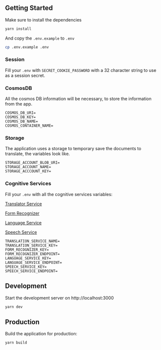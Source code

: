 ## Getting Started

Make sure to install the dependencies

```bash
yarn install
```

And copy the `.env.example` to `.env`

```bash
cp .env.example .env
```

### Session

Fill your `.env` with `SECRET_COOKIE_PASSWORD` with a 32 character string to use as a session secret.

### CosmosDB

All the cosmos DB information will be necessary, to store the information from the app.

```
COSMOS_DB_URI=
COSMOS_DB_KEY=
COSMOS_DB_NAME=
COSMOS_CONTAINER_NAME=
```

### Storage

The application uses a storage to temporary save the documents to translate, the variables look like.

```
STORAGE_ACCOUNT_BLOB_URI=
STORAGE_ACCOUNT_NAME=
STORAGE_ACCCOUNT_KEY=
```

### Cognitive Services

Fill your `.env` with all the cognitive services variables:

[Translator Service](https://docs.microsoft.com/en-us/azure/cognitive-services/translator/)

[Form Recognizer](https://azure.microsoft.com/en-us/services/form-recognizer/)

[Language Service](https://azure.microsoft.com/en-us/services/cognitive-services/language-service/)

[Speech Service](https://docs.microsoft.com/en-us/azure/cognitive-services/speech-service/overview)

```
TRANSLATION_SERVICE_NAME=
TRANSLATION_SERVICE_KEY=
FORM_RECOGNIZER_KEY=
FORM_RECOGNIZER_ENDPOINT=
LANGUAGE_SERVICE_KEY=
LANGUAGE_SERVICE_ENDPOINT=
SPEECH_SERVICE_KEY=
SPEECH_SERVICE_ENDPOINT=
```

## Development

Start the development server on http://localhost:3000

```bash
yarn dev
```

## Production

Build the application for production:

```bash
yarn build
```
